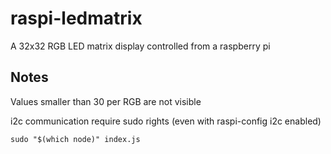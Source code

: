 # raspi-ledmatrix
A 32x32 RGB LED matrix display controlled from a raspberry pi

## Notes

Values smaller than 30 per RGB are not visible

i2c communication require sudo rights (even with raspi-config i2c enabled)

```
sudo "$(which node)" index.js
```
